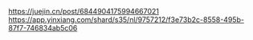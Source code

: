 https://juejin.cn/post/6844904175994667021    https://app.yinxiang.com/shard/s35/nl/9757212/f3e73b2c-8558-495b-87f7-746834ab5c06